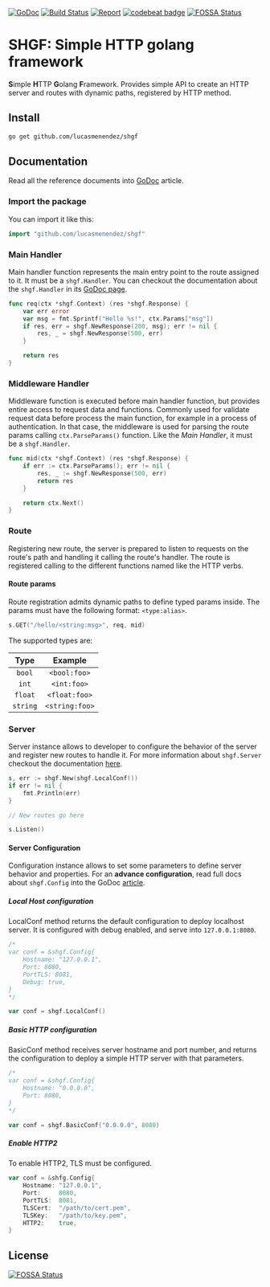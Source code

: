 [![GoDoc](https://godoc.org/github.com/lucasmenendez/shgf?status.svg)](https://godoc.org/github.com/lucasmenendez/shgf)
[![Build Status](https://travis-ci.org/lucasmenendez/shgf.svg?branch=master)](https://travis-ci.org/lucasmenendez/shgf)
[![Report](https://goreportcard.com/badge/github.com/lucasmenendez/shgf)](https://goreportcard.com/report/github.com/lucasmenendez/shgf)
[![codebeat badge](https://codebeat.co/badges/2cf14aa6-9240-447e-ac7e-0c620fc6cf99)](https://codebeat.co/projects/github-com-lucasmenendez-shgf-master)
[![FOSSA Status](https://app.fossa.io/api/projects/git%2Bgithub.com%2Flucasmenendez%2Fshgf.svg?type=shield)](https://app.fossa.io/projects/git%2Bgithub.com%2Flucasmenendez%2Fshgf?ref=badge_shield)


# SHGF: Simple HTTP golang framework
**S**imple **H**TTP **G**olang **F**ramework. Provides simple API to create an HTTP server and routes with dynamic paths, registered by HTTP method.

## Install

```sh
go get github.com/lucasmenendez/shgf	
```

## Documentation
Read all the reference documents into [GoDoc](https://godoc.org/github.com/lucasmenendez/shgf) article.

### Import the package

You can import it like this:

```go
import "github.com/lucasmenendez/shgf"
```

### Main Handler

Main handler function represents the main entry point to the route assigned to it.
It must be a `shgf.Handler`. You can checkout the documentation about the `shgf.Handler` in its [GoDoc page](https://godoc.org/github.com/lucasmenendez/shgf#Handler).

```go
func req(ctx *shgf.Context) (res *shgf.Response) {
	var err error
	var msg = fmt.Sprintf("Hello %s!", ctx.Params["msg"])
	if res, err = shgf.NewResponse(200, msg); err != nil {
		res, _ = shgf.NewResponse(500, err)
	}

	return res
}
```

### Middleware Handler

Middleware function is executed before main handler function, but provides entire access to request data and functions. Commonly used for validate request data before process the main function, for example in a process of authentication. In that case, the middleware is used for parsing the route params calling `ctx.ParseParams()` function. Like the *Main Handler*, it must be a `shgf.Handler`. 

```go
func mid(ctx *shgf.Context) (res *shgf.Response) {
	if err := ctx.ParseParams(); err != nil {
		res, _ := shgf.NewResponse(500, err)
		return res
	}

	return ctx.Next()
}
```

### Route

Registering new route, the server is prepared to listen to requests on the route's path and handling it calling the route's handler. The route is registered calling to the different functions named like the HTTP verbs.

#### Route params

Route registration admits dynamic paths to define typed params inside. The params must have the following format: `<type:alias>`.

```go
s.GET("/hello/<string:msg>", req, mid)
```

The supported types are:

|  **Type**  |   **Example**  |
|:----------:|:--------------:|
|   `bool`   |  `<bool:foo>`  |
|    `int`   |   `<int:foo>`  |
|   `float`  |  `<float:foo>` |
|  `string`  | `<string:foo>` |


### Server

Server instance allows to developer to configure the behavior of the server and register new routes to handle it. For more information about `shgf.Server` checkout the documentation [here](https://godoc.org/github.com/lucasmenendez/shgf#Server).

```go
s, err := shgf.New(shgf.LocalConf())
if err != nil {
	fmt.Println(err)
}

// New routes go here

s.Listen()

```

#### Server Configuration

Configuration instance allows to set some parameters to define server behavior and properties. For an **advance configuration**, read full docs about `shgf.Config` into the GoDoc [article](https://godoc.org/github.com/lucasmenendez/shgf#Config).

##### Local Host configuration

LocalConf method returns the default configuration to deploy localhost server. It is configured with debug enabled, and serve into `127.0.0.1:8080`.

```go
/*
var conf = &shgf.Config{
	Hostname: "127.0.0.1",
	Port: 8080,
	PortTLS: 8081,
	Debug: true,
}
*/

var conf = shgf.LocalConf()
```

##### Basic HTTP configuration

BasicConf method receives server hostname and port number, and returns the configuration to deploy a simple HTTP server with that parameters.

```go
/*
var conf = &shgf.Config{
	Hostname: "0.0.0.0",
	Port: 8080,
}
*/

var conf = shgf.BasicConf("0.0.0.0", 8080)
```

##### Enable HTTP2

To enable HTTP2, TLS must be configured.

```go
var conf = &shfg.Config{
	Hostname: "127.0.0.1",
	Port:     8080,
	PortTLS:  8081,
	TLSCert:  "/path/to/cert.pem",
	TLSKey:   "/path/to/key.pem",
	HTTP2:    true,
}

```

## License
[![FOSSA Status](https://app.fossa.io/api/projects/git%2Bgithub.com%2Flucasmenendez%2Fshgf.svg?type=large)](https://app.fossa.io/projects/git%2Bgithub.com%2Flucasmenendez%2Fshgf?ref=badge_large)